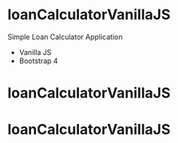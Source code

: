 # loanCalculatorVanillaJS

Simple Loan Calculator Application

- Vanilla JS
- Bootstrap 4
# loanCalculatorVanillaJS
# loanCalculatorVanillaJS
